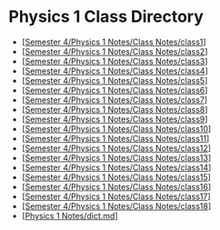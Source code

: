 # Physics 1 Class Directory
- [[Semester 4/Physics 1 Notes/Class Notes/class1]]
- [[Semester 4/Physics 1 Notes/Class Notes/class2]]
- [[Semester 4/Physics 1 Notes/Class Notes/class3]]
- [[Semester 4/Physics 1 Notes/Class Notes/class4]]
- [[Semester 4/Physics 1 Notes/Class Notes/class5]]
- [[Semester 4/Physics 1 Notes/Class Notes/class6]]
- [[Semester 4/Physics 1 Notes/Class Notes/class7]]
- [[Semester 4/Physics 1 Notes/Class Notes/class8]]
- [[Semester 4/Physics 1 Notes/Class Notes/class9]]
- [[Semester 4/Physics 1 Notes/Class Notes/class10]]
- [[Semester 4/Physics 1 Notes/Class Notes/class11]]
- [[Semester 4/Physics 1 Notes/Class Notes/class12]]
- [[Semester 4/Physics 1 Notes/Class Notes/class13]]
- [[Semester 4/Physics 1 Notes/Class Notes/class14]]
- [[Semester 4/Physics 1 Notes/Class Notes/class15]]
- [[Semester 4/Physics 1 Notes/Class Notes/class16]]
- [[Semester 4/Physics 1 Notes/Class Notes/class17]]
- [[Semester 4/Physics 1 Notes/Class Notes/class18]]
- [[Physics 1 Notes/dict.md]]






[//begin]: # "Autogenerated link references for markdown compatibility"
[Semester 4/Physics 1 Notes/Class Notes/class1]: class1.md "Physics 1 Lesson 1"
[Semester 4/Physics 1 Notes/Class Notes/class2]: class2.md "Physics 1 Lesson 2"
[Semester 4/Physics 1 Notes/Class Notes/class3]: class3.md "Physics 1 Lesson 3"
[Semester 4/Physics 1 Notes/Class Notes/class4]: class4.md "Physics 1 Lesson 4"
[Semester 4/Physics 1 Notes/Class Notes/class5]: class5.md "Physics 1 Lesson 5"
[Semester 4/Physics 1 Notes/Class Notes/class6]: class6.md "Physics 1 Lesson 6"
[Semester 4/Physics 1 Notes/Class Notes/class7]: class7.md "Physics 1 Lesson 7"
[Semester 4/Physics 1 Notes/Class Notes/class8]: class8.md "Physics 1 Lesson 8"
[Semester 4/Physics 1 Notes/Class Notes/class9]: class9.md "Physics 1 Lesson 9"
[Semester 4/Physics 1 Notes/Class Notes/class10]: class10.md "Physics 1 Lesson 10"
[Semester 4/Physics 1 Notes/Class Notes/class11]: class11.md "Physics 1 Lesson 11"
[Semester 4/Physics 1 Notes/Class Notes/class12]: class12.md "Physics 1 Lesson 12"
[Semester 4/Physics 1 Notes/Class Notes/class13]: class13.md "Physics 1 Lesson 13"
[Semester 4/Physics 1 Notes/Class Notes/class14]: class14.md "Physics 1 Lesson 14"
[Semester 4/Physics 1 Notes/Class Notes/class15]: class15.md "Physics 1 Lesson 15"
[Semester 4/Physics 1 Notes/Class Notes/class16]: class16.md "Physics 1 Lesson 16"
[Semester 4/Physics 1 Notes/Class Notes/class17]: class17.md "Physics 1 Lesson 17"
[Semester 4/Physics 1 Notes/Class Notes/class18]: class18.md "Physics 1 Lesson 18"
[Physics 1 Notes/dict.md]: ../dict.md "Physics 1 Dictionary"
[//end]: # "Autogenerated link references"
